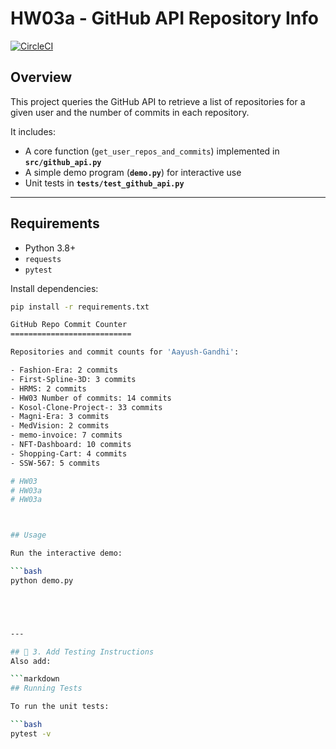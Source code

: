 # HW03a - GitHub API Repository Info

[![CircleCI](https://dl.circleci.com/status-badge/img/gh/Aayush-Gandhi/HW03/tree/main.svg?style=svg)](https://dl.circleci.com/status-badge/redirect/gh/Aayush-Gandhi/HW03/tree/main)

## Overview
This project queries the GitHub API to retrieve a list of repositories for a given user and the number of commits in each repository.  

It includes:
- A core function (`get_user_repos_and_commits`) implemented in **`src/github_api.py`**  
- A simple demo program (**`demo.py`**) for interactive use  
- Unit tests in **`tests/test_github_api.py`**

---

## Requirements
- Python 3.8+
- `requests`
- `pytest`

Install dependencies:
```bash
pip install -r requirements.txt

GitHub Repo Commit Counter
===========================

Repositories and commit counts for 'Aayush-Gandhi':

- Fashion-Era: 2 commits
- First-Spline-3D: 3 commits
- HRMS: 2 commits
- HW03 Number of commits: 14 commits
- Kosol-Clone-Project-: 33 commits
- Magni-Era: 3 commits
- MedVision: 2 commits
- memo-invoice: 7 commits
- NFT-Dashboard: 10 commits
- Shopping-Cart: 4 commits
- SSW-567: 5 commits

# HW03
# HW03a
# HW03a



## Usage

Run the interactive demo:

```bash
python demo.py





---

## 🔹 3. Add Testing Instructions
Also add:

```markdown
## Running Tests

To run the unit tests:

```bash
pytest -v
